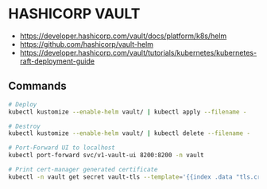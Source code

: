 # HASHICORP VAULT

  * https://developer.hashicorp.com/vault/docs/platform/k8s/helm
  * https://github.com/hashicorp/vault-helm
  * https://developer.hashicorp.com/vault/tutorials/kubernetes/kubernetes-raft-deployment-guide

## Commands
```bash
# Deploy
kubectl kustomize --enable-helm vault/ | kubectl apply --filename -

# Destroy
kubectl kustomize --enable-helm vault/ | kubectl delete --filename -

# Port-Forward UI to localhost
kubectl port-forward svc/v1-vault-ui 8200:8200 -n vault

# Print cert-manager generated certificate
kubectl -n vault get secret vault-tls --template='{{index .data "tls.crt" }}'
```

